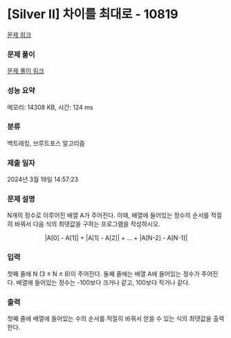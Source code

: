 # [Silver II] 차이를 최대로 - 10819

[문제 링크](https://www.acmicpc.net/problem/10819)

### 문제 풀이

[문제 풀이 링크](https://velog.io/@tmdgus5115/C-10819%EB%B2%88-%EC%B0%A8%EC%9D%B4%EB%A5%BC-%EC%B5%9C%EB%8C%80%EB%A1%9C)

### 성능 요약

메모리: 14308 KB, 시간: 124 ms

### 분류

백트래킹, 브루트포스 알고리즘

### 제출 일자

2024년 3월 19일 14:57:23

### 문제 설명

<p>N개의 정수로 이루어진 배열 A가 주어진다. 이때, 배열에 들어있는 정수의 순서를 적절히 바꿔서 다음 식의 최댓값을 구하는 프로그램을 작성하시오.</p>

<p style="text-align:center">|A[0] - A[1]| + |A[1] - A[2]| + ... + |A[N-2] - A[N-1]|</p>

### 입력

 <p>첫째 줄에 N (3 ≤ N ≤ 8)이 주어진다. 둘째 줄에는 배열 A에 들어있는 정수가 주어진다. 배열에 들어있는 정수는 -100보다 크거나 같고, 100보다 작거나 같다.</p>

### 출력

 <p>첫째 줄에 배열에 들어있는 수의 순서를 적절히 바꿔서 얻을 수 있는 식의 최댓값을 출력한다.</p>
